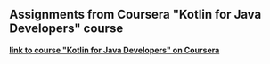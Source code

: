 ## Assignments from Coursera "Kotlin for Java Developers" course


[<b>link to course "Kotlin for Java Developers" on Coursera</b>](https://www.coursera.org/learn/kotlin-for-java-developers)
